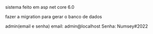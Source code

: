 sistema feito em asp net core 6.0

fazer a migration para gerar o banco de dados

admin(email e senha)
email: admin@localhost
Senha: Numsey#2022



